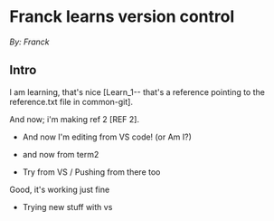# Franck learns version control

_By: Franck_

## Intro
I am learning, that's nice [Learn_1-- that's a reference pointing to the reference.txt file in common-git].

And now; i'm making ref 2 [REF 2].

- And now I'm editing from VS code!
(or Am I?)

- and now from term2

- Try from VS / Pushing from there too

Good, it's working just fine

- Trying new stuff with vs